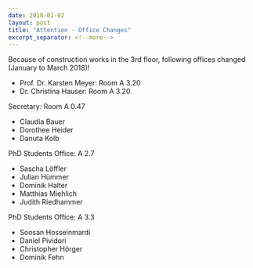 ```yaml
---
date: 2018-01-02
layout: post
title: "Attention - Office Changes"
excerpt_separator: <!--more-->
---
```


Because of construction works in the 3rd floor, following offices changed (January to March 2018)!

<!--more-->

* Prof. Dr. Karsten Meyer: Room A 3.20
* Dr. Christina Hauser: Room A 3.20


Secretary: Room A 0.47

* Claudia Bauer
* Dorothee Heider
* Danuta Kolb


PhD Students Office: A 2.7

- Sascha Löffler
- Julian Hümmer
- Dominik Halter
- Matthias Miehlich
- Judith Riedhammer

PhD Students Office: A 3.3
- Soosan Hosseinmardi
- Daniel Pividori
- Christopher Hörger
- Dominik Fehn
